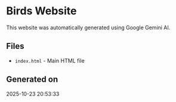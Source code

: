 # Birds Website

This website was automatically generated using Google Gemini AI.

## Files
- `index.html` - Main HTML file

## Generated on
2025-10-23 20:53:33
